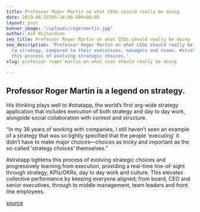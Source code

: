 ```yaml
---
title: Professor Roger Martin on what CEOs should really be doing
date: 2019-06-25T05:16:06.000+00:00
layout: post
banner_image: "/uploads/rogermartin.jpg"
author: Ash Richardson
seo_title: Professor Roger Martin on what CEOs should really be doing
seo_description: 'Professor Roger Martin on what CEOs should really be doing in relation
  to strategy, compared to their executives, managers and teams. #stratapp tightens
  this process of evolving strategic choices.'
slug: professor roger martin on what ceos should really be doing

---
```

## Professor Roger Martin is a legend on strategy.

His thinking plays well to #stratapp, the world’s first org-wide strategy application that includes execution of both strategy and day to day work, alongside social collaboration with context and structure.

“In my 36 years of working with companies, I still haven’t seen an example of a strategy that was so tightly specified that the people 'executing' it didn’t have to make major choices—choices as tricky and important as the so-called 'strategy choices' themselves.”

\#stratapp tightens this process of evolving strategic choices and progressively learning from execution, providing a real-time line-of-sight through strategy, KPIs/OKRs, day to day work and culture.  This elevates collective performance by keeping everyone aligned; from board, CEO and senior executives, through to middle management, team leaders and front line employees.

[source](https://hbr.org/2017/11/ceos-should-leave-strategy-to-their-team-and-save-their-focus-for-execution "Professor Roger Martin on what CEOs should really be doing")